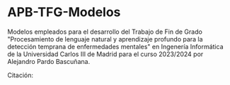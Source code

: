 # APB-TFG-Modelos
Modelos empleados para el desarrollo del Trabajo de Fin de Grado "Procesamiento de lenguaje natural y aprendizaje profundo para la detección temprana de enfermedades mentales" en Ingenería Informática de la Universidad Carlos III de Madrid para el curso 2023/2024 por Alejandro Pardo Bascuñana.

Citación:
